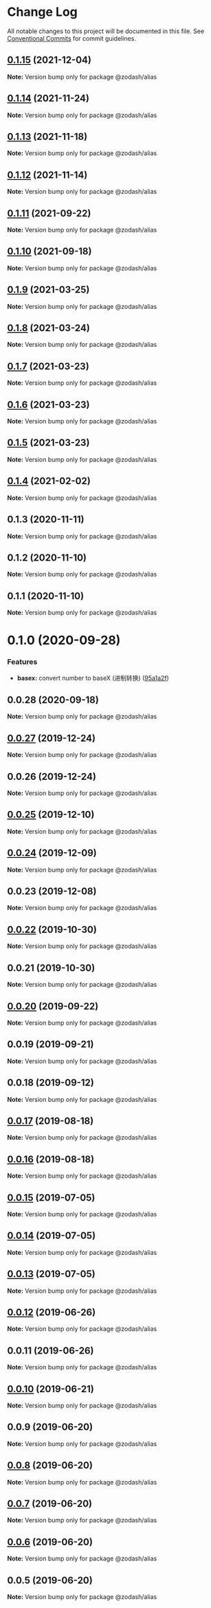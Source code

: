 # Change Log

All notable changes to this project will be documented in this file.
See [Conventional Commits](https://conventionalcommits.org) for commit guidelines.

## [0.1.15](https://github.com/zcorky/zodash/compare/@zodash/alias@0.1.14...@zodash/alias@0.1.15) (2021-12-04)

**Note:** Version bump only for package @zodash/alias





## [0.1.14](https://github.com/zcorky/zodash/compare/@zodash/alias@0.1.13...@zodash/alias@0.1.14) (2021-11-24)

**Note:** Version bump only for package @zodash/alias





## [0.1.13](https://github.com/zcorky/zodash/compare/@zodash/alias@0.1.12...@zodash/alias@0.1.13) (2021-11-18)

**Note:** Version bump only for package @zodash/alias





## [0.1.12](https://github.com/zcorky/zodash/compare/@zodash/alias@0.1.11...@zodash/alias@0.1.12) (2021-11-14)

**Note:** Version bump only for package @zodash/alias





## [0.1.11](https://github.com/zcorky/zodash/compare/@zodash/alias@0.1.10...@zodash/alias@0.1.11) (2021-09-22)

**Note:** Version bump only for package @zodash/alias





## [0.1.10](https://github.com/zcorky/zodash/compare/@zodash/alias@0.1.9...@zodash/alias@0.1.10) (2021-09-18)

**Note:** Version bump only for package @zodash/alias





## [0.1.9](https://github.com/zcorky/zodash/compare/@zodash/alias@0.1.8...@zodash/alias@0.1.9) (2021-03-25)

**Note:** Version bump only for package @zodash/alias





## [0.1.8](https://github.com/zcorky/zodash/compare/@zodash/alias@0.1.7...@zodash/alias@0.1.8) (2021-03-24)

**Note:** Version bump only for package @zodash/alias





## [0.1.7](https://github.com/zcorky/zodash/compare/@zodash/alias@0.1.6...@zodash/alias@0.1.7) (2021-03-23)

**Note:** Version bump only for package @zodash/alias





## [0.1.6](https://github.com/zcorky/zodash/compare/@zodash/alias@0.1.5...@zodash/alias@0.1.6) (2021-03-23)

**Note:** Version bump only for package @zodash/alias





## [0.1.5](https://github.com/zcorky/zodash/compare/@zodash/alias@0.1.4...@zodash/alias@0.1.5) (2021-03-23)

**Note:** Version bump only for package @zodash/alias





## [0.1.4](https://github.com/zcorky/zodash/compare/@zodash/alias@0.1.3...@zodash/alias@0.1.4) (2021-02-02)

**Note:** Version bump only for package @zodash/alias





## 0.1.3 (2020-11-11)

**Note:** Version bump only for package @zodash/alias





## 0.1.2 (2020-11-10)

**Note:** Version bump only for package @zodash/alias





## 0.1.1 (2020-11-10)

**Note:** Version bump only for package @zodash/alias





# 0.1.0 (2020-09-28)


### Features

* **basex:** convert number to baseX (进制转换) ([95a1a2f](https://github.com/zcorky/zodash/commit/95a1a2f361d73de5caa3b8e297c1643e97e40983))





## 0.0.28 (2020-09-18)

**Note:** Version bump only for package @zodash/alias





## [0.0.27](https://github.com/zcorky/zodash/compare/@zodash/alias@0.0.26...@zodash/alias@0.0.27) (2019-12-24)

**Note:** Version bump only for package @zodash/alias





## 0.0.26 (2019-12-24)

**Note:** Version bump only for package @zodash/alias





## [0.0.25](https://github.com/zcorky/zodash/compare/@zodash/alias@0.0.24...@zodash/alias@0.0.25) (2019-12-10)

**Note:** Version bump only for package @zodash/alias





## [0.0.24](https://github.com/zcorky/zodash/compare/@zodash/alias@0.0.23...@zodash/alias@0.0.24) (2019-12-09)

**Note:** Version bump only for package @zodash/alias





## 0.0.23 (2019-12-08)

**Note:** Version bump only for package @zodash/alias





## [0.0.22](https://github.com/zcorky/zodash/compare/@zodash/alias@0.0.21...@zodash/alias@0.0.22) (2019-10-30)

**Note:** Version bump only for package @zodash/alias





## 0.0.21 (2019-10-30)

**Note:** Version bump only for package @zodash/alias





## [0.0.20](https://github.com/zcorky/zodash/compare/@zodash/alias@0.0.19...@zodash/alias@0.0.20) (2019-09-22)

**Note:** Version bump only for package @zodash/alias





## 0.0.19 (2019-09-21)

**Note:** Version bump only for package @zodash/alias





## 0.0.18 (2019-09-12)

**Note:** Version bump only for package @zodash/alias





## [0.0.17](https://github.com/zcorky/zodash/compare/@zodash/alias@0.0.16...@zodash/alias@0.0.17) (2019-08-18)

**Note:** Version bump only for package @zodash/alias





## [0.0.16](https://github.com/zcorky/zodash/compare/@zodash/alias@0.0.15...@zodash/alias@0.0.16) (2019-08-18)

**Note:** Version bump only for package @zodash/alias





## [0.0.15](https://github.com/zcorky/zodash/compare/@zodash/alias@0.0.14...@zodash/alias@0.0.15) (2019-07-05)

**Note:** Version bump only for package @zodash/alias





## [0.0.14](https://github.com/zcorky/zodash/compare/@zodash/alias@0.0.13...@zodash/alias@0.0.14) (2019-07-05)

**Note:** Version bump only for package @zodash/alias





## [0.0.13](https://github.com/zcorky/zodash/compare/@zodash/alias@0.0.12...@zodash/alias@0.0.13) (2019-07-05)

**Note:** Version bump only for package @zodash/alias





## [0.0.12](https://github.com/zcorky/zodash/compare/@zodash/alias@0.0.11...@zodash/alias@0.0.12) (2019-06-26)

**Note:** Version bump only for package @zodash/alias





## 0.0.11 (2019-06-26)

**Note:** Version bump only for package @zodash/alias





## [0.0.10](https://github.com/zcorky/zodash/compare/@zodash/alias@0.0.9...@zodash/alias@0.0.10) (2019-06-21)

**Note:** Version bump only for package @zodash/alias





## 0.0.9 (2019-06-20)

**Note:** Version bump only for package @zodash/alias





## [0.0.8](https://github.com/zcorky/zodash/compare/@zodash/alias@0.0.7...@zodash/alias@0.0.8) (2019-06-20)

**Note:** Version bump only for package @zodash/alias





## [0.0.7](https://github.com/zcorky/zodash/compare/@zodash/alias@0.0.6...@zodash/alias@0.0.7) (2019-06-20)

**Note:** Version bump only for package @zodash/alias





## [0.0.6](https://github.com/zcorky/zodash/compare/@zodash/alias@0.0.5...@zodash/alias@0.0.6) (2019-06-20)

**Note:** Version bump only for package @zodash/alias





## 0.0.5 (2019-06-20)

**Note:** Version bump only for package @zodash/alias
